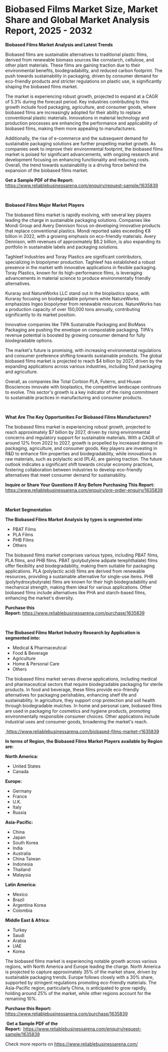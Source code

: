<p><h1>Biobased Films Market Size, Market Share and Global Market Analysis Report, 2025 - 2032</h1></p><p><strong>Biobased Films Market Analysis and Latest Trends</strong></p>
<p><p>Biobased films are sustainable alternatives to traditional plastic films, derived from renewable biomass sources like cornstarch, cellulose, and other plant materials. These films are gaining traction due to their environmental benefits, biodegradability, and reduced carbon footprint. The push towards sustainability in packaging, driven by consumer demand for eco-friendly products and stricter regulations on plastic use, is significantly shaping the biobased films market.</p><p>The market is experiencing robust growth, projected to expand at a CAGR of 5.3% during the forecast period. Key industries contributing to this growth include food packaging, agriculture, and consumer goods, where biobased films are increasingly adopted for their ability to replace conventional plastic materials. Innovations in material technology and production processes are enhancing the performance and applicability of biobased films, making them more appealing to manufacturers.</p><p>Additionally, the rise of e-commerce and the subsequent demand for sustainable packaging solutions are further propelling market growth. As companies seek to improve their environmental footprint, the biobased films market is poised for significant advancements, with ongoing research and development focusing on enhancing functionality and reducing costs. Overall, the trend towards sustainability is a driving force behind the expansion of the biobased films market.</p></p>
<p><strong>Get a Sample PDF of the Report:&nbsp;</strong> <a href="https://www.reliablebusinessarena.com/enquiry/request-sample/1635839?utm_campaign=3222&utm_medium=2&utm_source=Github&utm_content=ia&utm_term=23032025&utm_id=biobased-films">https://www.reliablebusinessarena.com/enquiry/request-sample/1635839</a></p>
<p>&nbsp;</p>
<p><strong>Biobased Films Major Market Players</strong></p>
<p><p>The biobased films market is rapidly evolving, with several key players leading the charge in sustainable packaging solutions. Companies like Mondi Group and Avery Dennison focus on developing innovative products that replace conventional plastics. Mondi reported sales exceeding €8 billion in 2022, with a growing emphasis on eco-friendly materials. Avery Dennison, with revenues of approximately $8.2 billion, is also expanding its portfolio in sustainable labels and packaging solutions.</p><p>Taghleef Industries and Toray Plastics are significant contributors, specializing in biopolymer production. Taghleef has established a robust presence in the market with innovative applications in flexible packaging. Toray Plastics, known for its high-performance films, is leveraging advancements in material science to produce environmentally friendly alternatives.</p><p>Kuraray and NatureWorks LLC stand out in the bioplastics space, with Kuraray focusing on biodegradable polymers while NatureWorks emphasizes Ingeo biopolymer from renewable resources. NatureWorks has a production capacity of over 150,000 tons annually, contributing significantly to its market position.</p><p>Innovative companies like TIPA Sustainable Packaging and BioMass Packaging are pushing the envelope on compostable packaging. TIPA's revenue potential is boosted by growing consumer demand for fully biodegradable options.</p><p>The market's future is promising, with increasing environmental regulations and consumer preference shifting towards sustainable products. The global biobased films market is projected to reach $4 billion by 2027, driven by the expanding applications across various industries, including food packaging and agriculture.</p><p>Overall, as companies like Total Corbion PLA, Futerro, and Hiusan Biosciences innovate with bioplastics, the competitive landscape continues to evolve. This sector's growth is a key indicator of the rising commitment to sustainable practices in manufacturing and consumer products.</p></p>
<p>&nbsp;</p>
<p><strong>What Are The Key Opportunities For Biobased Films Manufacturers?</strong></p>
<p><p>The biobased films market is experiencing robust growth, projected to reach approximately $7 billion by 2027, driven by rising environmental concerns and regulatory support for sustainable materials. With a CAGR of around 12% from 2022 to 2027, growth is propelled by increased demand in packaging, agriculture, and consumer goods. Key players are investing in R&D to enhance film properties and biodegradability, while innovations in raw materials, such as polylactic acid (PLA), are gaining traction. The future outlook indicates a significant shift towards circular economy practices, fostering collaboration between industries to develop eco-friendly alternatives that meet consumer demand for sustainability.</p></p>
<p><strong>Inquire or Share Your Questions If Any Before Purchasing This Report:</strong> <a href="https://www.reliablebusinessarena.com/enquiry/pre-order-enquiry/1635839?utm_campaign=3222&utm_medium=2&utm_source=Github&utm_content=ia&utm_term=23032025&utm_id=biobased-films">https://www.reliablebusinessarena.com/enquiry/pre-order-enquiry/1635839</a></p>
<p>&nbsp;</p>
<p><strong>Market Segmentation</strong></p>
<p><strong>The Biobased Films Market Analysis by types is segmented into:</strong></p>
<p><ul><li>PBAT Films</li><li>PLA Films</li><li>PHB Films</li><li>Others</li></ul></p>
<p><p>The biobased films market comprises various types, including PBAT films, PLA films, and PHB films. PBAT (polybutylene adipate terephthalate) films offer flexibility and biodegradability, making them suitable for packaging applications. PLA (polylactic acid) films are derived from renewable resources, providing a sustainable alternative for single-use items. PHB (polyhydroxybutyrate) films are known for their high biodegradability and mechanical strength, making them ideal for various applications. Other biobased films include alternatives like PHA and starch-based films, enhancing the market's diversity.</p></p>
<p><strong>Purchase this Report:&nbsp;</strong><a href="https://www.reliablebusinessarena.com/purchase/1635839?utm_campaign=3222&utm_medium=2&utm_source=Github&utm_content=ia&utm_term=23032025&utm_id=biobased-films">https://www.reliablebusinessarena.com/purchase/1635839</a></p>
<p>&nbsp;</p>
<p><strong>The Biobased Films Market Industry Research by Application is segmented into:</strong></p>
<p><ul><li>Medical & Pharmaceutical</li><li>Food & Beverage</li><li>Agriculture</li><li>Home & Personal Care</li><li>Others</li></ul></p>
<p><p>The biobased films market serves diverse applications, including medical and pharmaceutical sectors that require biodegradable packaging for sterile products. In food and beverage, these films provide eco-friendly alternatives for packaging perishables, enhancing shelf life and sustainability. In agriculture, they support crop protection and soil health through biodegradable mulches. In home and personal care, biobased films are used in packaging for cosmetics and hygiene products, promoting environmentally responsible consumer choices. Other applications include industrial uses and consumer goods, broadening the market's reach.</p></p>
<p><a href="https://www.reliablebusinessarena.com/biobased-films-market-r1635839?utm_campaign=3222&utm_medium=2&utm_source=Github&utm_content=ia&utm_term=23032025&utm_id=biobased-films">&nbsp;https://www.reliablebusinessarena.com/biobased-films-market-r1635839</a></p>
<p><strong>In terms of Region, the Biobased Films Market Players available by Region are:</strong></p>
<p>
    <p> <strong> North America: </strong>
        <ul>
            <li>United States</li>
            <li>Canada</li>
        </ul>
        </p> 
    <p> <strong> Europe: </strong>
        <ul>
            <li>Germany</li>
            <li>France</li>
            <li>U.K.</li>
            <li>Italy</li>
            <li>Russia</li>
        </ul>
        </p> 
    <p> <strong> Asia-Pacific: </strong>
        <ul>
            <li>China</li>
            <li>Japan</li>
            <li>South Korea</li>
            <li>India</li>
            <li>Australia</li>
            <li>China Taiwan</li>
            <li>Indonesia</li>
            <li>Thailand</li>
            <li>Malaysia</li>
        </ul>
        </p> 
    <p> <strong> Latin America: </strong>
        <ul>
            <li>Mexico</li>
            <li>Brazil</li>
            <li>Argentina Korea</li>
            <li>Colombia</li>
        </ul>
        </p> 
    <p> <strong> Middle East & Africa: </strong>
        <ul>
            <li>Turkey</li>
            <li>Saudi</li>
            <li>Arabia</li>
            <li>UAE</li>
            <li>Korea</li>
        </ul>
    </p>
    </p>
<p><p>The biobased films market is experiencing notable growth across various regions, with North America and Europe leading the charge. North America is projected to capture approximately 35% of the market share, driven by sustainable packaging trends. Europe follows closely with a 30% share, supported by stringent regulations promoting eco-friendly materials. The Asia-Pacific region, particularly China, is anticipated to grow rapidly, holding around 25% of the market, while other regions account for the remaining 10%.</p></p>
<p><strong>Purchase this Report: </strong><a href="https://www.reliablebusinessarena.com/purchase/1635839?utm_campaign=3222&utm_medium=2&utm_source=Github&utm_content=ia&utm_term=23032025&utm_id=biobased-films">https://www.reliablebusinessarena.com/purchase/1635839</a></p>
<p>&nbsp;<strong>Get a Sample PDF of the Report:&nbsp;&nbsp;</strong><a href="https://www.reliablebusinessarena.com/enquiry/request-sample/1635839?utm_campaign=3222&utm_medium=2&utm_source=Github&utm_content=ia&utm_term=23032025&utm_id=biobased-films">https://www.reliablebusinessarena.com/enquiry/request-sample/1635839</a></p>
<p><strong></strong></p>
<p>Check more reports on <a href="https://www.reliablebusinessarena.com/?utm_campaign=3222&utm_medium=2&utm_source=Github&utm_content=ia&utm_term=23032025&utm_id=biobased-films">https://www.reliablebusinessarena.com/</a></p>